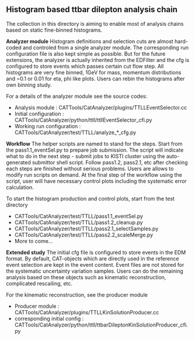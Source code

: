 ## Histogram based ttbar dilepton analysis chain
The collection in this directory is aiming to enable most of analysis chains
based on static fine-binned histograms.

**Analyzer module** Histogram definitions and selection
cuts are almost hard-coded and controled from a single analyzer module.
The corresponding run configuration file is also kept simple as possible.
But for the future extensions, the analyzer is actually inherited from the
EDFilter and the cfg is configured to store events which passes certain
cut flow step. All histograms are very fine binned, 1GeV for mass, momentum
distributions and ~0.1 or 0.01 for eta, phi like plots. Users can rebin
the histograms after own binning study.

For a details of the analyzer module see the source codes:
  * Analysis module : CATTools/CatAnalyzer/plugins/TTLLEventSelector.cc
  * Initial configuration : CATTools/CatAnalyzer/python/ttll/ttllEventSelector_cfi.py
  * Working run configuration : CATTools/CatAnalyzer/test/TTLL/analyze_*_cfg.py

**Workflow** The helper scripts are named to stand for the steps.
Start from the pass1.1_eventSel.py to prepare job submission. The
script will indicate what to do in the next step - submit jobs to KISTI
cluster using the auto-generated submittor shell script. Follow pass1.2,
pass2.1, etc after checking each steps are finished without serious problems.
Users are allows to modify run scripts on demand. At the final step of
the workflow using the script, user will have necessary control plots
including the systematic error calculation.

To start the histogram production and control plots, start from the test directory
  * CATTools/CatAnalyzer/test/TTLL/pass1.1_eventSel.py
  * CATTools/CatAnalyzer/test/TTLL/pass1.2_cleanup.py
  * CATTools/CatAnalyzer/test/TTLL/pass2.1_selectSamples.py
  * CATTools/CatAnalyzer/test/TTLL/pass2.2_scaleMerge.py
  * More to come...

**Extended study** The initial cfg file is configured to store events
in the EDM format. By default, CAT-objects which are directly used
in the reference event selection are kept in the event content.
Event files are not stored for the systematic uncertainty variation
samples. Users can do the remaining analysis based on these objects
such as kinematic reconstruction, complicated rescailing, etc.

For the kinematic reconstruction, see the producer module
  * Producer module : CATTools/CatAnalyzer/plugins/TTLLKinSolutionProducer.cc
  * corresponding initial config : CATTools/CatAnalyzer/python/ttll/ttbarDileptonKinSolutionProducer_cfi.py

